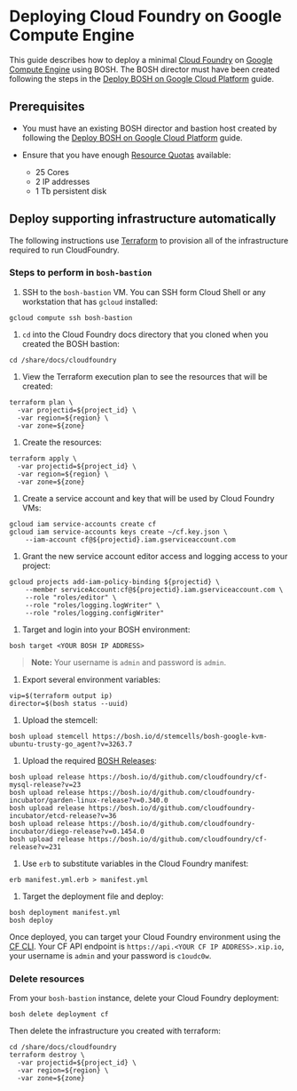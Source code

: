# Deploying Cloud Foundry on Google Compute Engine

This guide describes how to deploy a minimal [Cloud Foundry](https://www.cloudfoundry.org/) on [Google Compute Engine](https://cloud.google.com/) using BOSH. The BOSH director must have been created following the steps in the [Deploy BOSH on Google Cloud Platform](../bosh/README.md) guide.

## Prerequisites

* You must have an existing BOSH director and bastion host created by following the [Deploy BOSH on Google Cloud Platform](../bosh/README.md) guide.

* Ensure that you have enough [Resource Quotas](https://cloud.google.com/compute/docs/resource-quotas) available:
    - 25 Cores
    - 2 IP addresses
    - 1 Tb persistent disk

## Deploy supporting infrastructure automatically

The following instructions use [Terraform](terraform.io) to provision all of the infrastructure required to run CloudFoundry.

### Steps to perform in `bosh-bastion`

1. SSH to the `bosh-bastion` VM. You can SSH form Cloud Shell or any workstation that has `gcloud` installed:

  ```
  gcloud compute ssh bosh-bastion
  ```

1. `cd` into the Cloud Foundry docs directory that you cloned when you created the BOSH bastion:

  ```
  cd /share/docs/cloudfoundry
  ```

1. View the Terraform execution plan to see the resources that will be created:

  ```
  terraform plan \
    -var projectid=${project_id} \
    -var region=${region} \
    -var zone=${zone}
  ```

1. Create the resources:

  ```
  terraform apply \
    -var projectid=${project_id} \
    -var region=${region} \
    -var zone=${zone}
  ```

1. Create a service account and key that will be used by Cloud Foundry VMs:

  ```
  gcloud iam service-accounts create cf
  gcloud iam service-accounts keys create ~/cf.key.json \
      --iam-account cf@${projectid}.iam.gserviceaccount.com
  ```

1. Grant the new service account editor access and logging access to your project:

  ```
  gcloud projects add-iam-policy-binding ${projectid} \
      --member serviceAccount:cf@${projectid}.iam.gserviceaccount.com \
      --role "roles/editor" \
      --role "roles/logging.logWriter" \
      --role "roles/logging.configWriter"
  ```


1. Target and login into your BOSH environment:

  ```
  bosh target <YOUR BOSH IP ADDRESS>
  ```

  > **Note:** Your username is `admin` and password is `admin`.

1. Export several environment variables:

  ```
  vip=$(terraform output ip)
  director=$(bosh status --uuid)
  ```

1. Upload the stemcell:

  ```
  bosh upload stemcell https://bosh.io/d/stemcells/bosh-google-kvm-ubuntu-trusty-go_agent?v=3263.7
  ```

1. Upload the required [BOSH Releases](http://bosh.io/docs/release.html):

  ```
  bosh upload release https://bosh.io/d/github.com/cloudfoundry/cf-mysql-release?v=23
  bosh upload release https://bosh.io/d/github.com/cloudfoundry-incubator/garden-linux-release?v=0.340.0
  bosh upload release https://bosh.io/d/github.com/cloudfoundry-incubator/etcd-release?v=36
  bosh upload release https://bosh.io/d/github.com/cloudfoundry-incubator/diego-release?v=0.1454.0
  bosh upload release https://bosh.io/d/github.com/cloudfoundry/cf-release?v=231
  ```

1. Use `erb` to substitute variables in the Cloud Foundry manifest:

  ```
  erb manifest.yml.erb > manifest.yml
  ```

1. Target the deployment file and deploy:

  ```
  bosh deployment manifest.yml
  bosh deploy
  ```

Once deployed, you can target your Cloud Foundry environment using the [CF CLI](http://docs.cloudfoundry.org/cf-cli/). Your CF API endpoint is `https://api.<YOUR CF IP ADDRESS>.xip.io`, your username is `admin` and your password is `c1oudc0w`.

### Delete resources

From your `bosh-bastion` instance, delete your Cloud Foundry deployment:

  ```
  bosh delete deployment cf
  ```

Then delete the infrastructure you created with terraform:
  ```
  cd /share/docs/cloudfoundry
  terraform destroy \
    -var projectid=${project_id} \
    -var region=${region} \
    -var zone=${zone}
  ```
